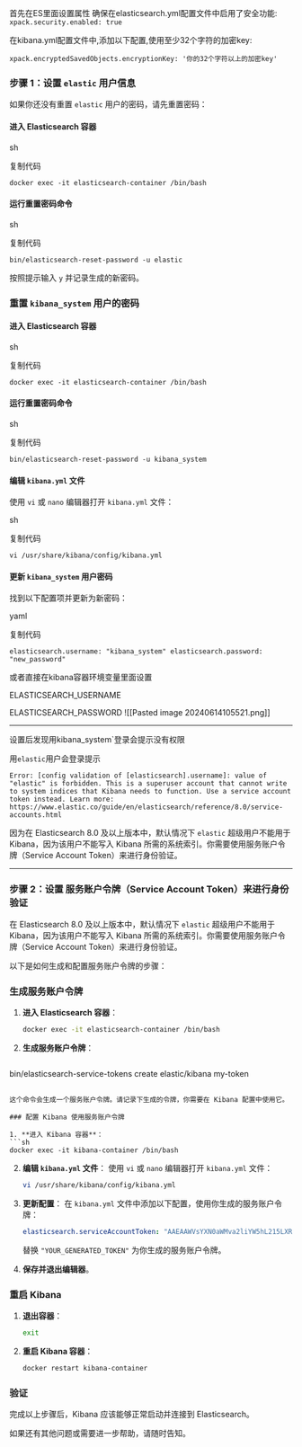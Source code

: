 首先在ES里面设置属性
确保在elasticsearch.yml配置文件中启用了安全功能:
`xpack.security.enabled: true`


在kibana.yml配置文件中,添加以下配置,使用至少32个字符的加密key:

`xpack.encryptedSavedObjects.encryptionKey: '你的32个字符以上的加密key'`


### 步骤 1：设置 `elastic` 用户信息

如果你还没有重置 `elastic` 用户的密码，请先重置密码：

#### 进入 Elasticsearch 容器

sh

复制代码

`docker exec -it elasticsearch-container /bin/bash`

#### 运行重置密码命令

sh

复制代码

`bin/elasticsearch-reset-password -u elastic`

按照提示输入 `y` 并记录生成的新密码。

### 重置 `kibana_system` 用户的密码

#### 进入 Elasticsearch 容器

sh

复制代码

`docker exec -it elasticsearch-container /bin/bash`

#### 运行重置密码命令

sh

复制代码

`bin/elasticsearch-reset-password -u kibana_system`

#### 编辑 `kibana.yml` 文件

使用 `vi` 或 `nano` 编辑器打开 `kibana.yml` 文件：

sh

复制代码

`vi /usr/share/kibana/config/kibana.yml`

#### 更新 `kibana_system` 用户密码

找到以下配置项并更新为新密码：

yaml

复制代码

`elasticsearch.username: "kibana_system" elasticsearch.password: "new_password"`

或者直接在kibana容器环境变量里面设置

ELASTICSEARCH_USERNAME

ELASTICSEARCH_PASSWORD
![[Pasted image 20240614105521.png]]

***
设置后发现用kibana_system`登录会提示没有权限

用`elastic`用户会登录提示
```
Error: [config validation of [elasticsearch].username]: value of "elastic" is forbidden. This is a superuser account that cannot write to system indices that Kibana needs to function. Use a service account token instead. Learn more: https://www.elastic.co/guide/en/elasticsearch/reference/8.0/service-accounts.html
```
因为在 Elasticsearch 8.0 及以上版本中，默认情况下 `elastic` 超级用户不能用于 Kibana，因为该用户不能写入 Kibana 所需的系统索引。你需要使用服务账户令牌（Service Account Token）来进行身份验证。
***


### 步骤 2：设置 服务账户令牌（Service Account Token）来进行身份验证

在 Elasticsearch 8.0 及以上版本中，默认情况下 `elastic` 超级用户不能用于 Kibana，因为该用户不能写入 Kibana 所需的系统索引。你需要使用服务账户令牌（Service Account Token）来进行身份验证。

以下是如何生成和配置服务账户令牌的步骤：

### 生成服务账户令牌

1. **进入 Elasticsearch 容器**：
   ```sh
   docker exec -it elasticsearch-container /bin/bash
   ```

2. **生成服务账户令牌**：
   ```sh
  bin/elasticsearch-service-tokens create elastic/kibana my-token
   ```

这个命令会生成一个服务账户令牌。请记录下生成的令牌，你需要在 Kibana 配置中使用它。

### 配置 Kibana 使用服务账户令牌

1. **进入 Kibana 容器**：
   ```sh
   docker exec -it kibana-container /bin/bash
   ```

2. **编辑 `kibana.yml` 文件**：
   使用 `vi` 或 `nano` 编辑器打开 `kibana.yml` 文件：
   ```sh
   vi /usr/share/kibana/config/kibana.yml
   ```

3. **更新配置**：
   在 `kibana.yml` 文件中添加以下配置，使用你生成的服务账户令牌：
   ```yaml
   elasticsearch.serviceAccountToken: "AAEAAWVsYXN0aWMva2liYW5hL215LXRva2VuOnp2SjVVT0pwVEFtNkxSS0xKSWx2a0E"
   ```

   替换 `"YOUR_GENERATED_TOKEN"` 为你生成的服务账户令牌。

4. **保存并退出编辑器**。

### 重启 Kibana

1. **退出容器**：
   ```sh
   exit
   ```

2. **重启 Kibana 容器**：
   ```sh
   docker restart kibana-container
   ```

### 验证

完成以上步骤后，Kibana 应该能够正常启动并连接到 Elasticsearch。

如果还有其他问题或需要进一步帮助，请随时告知。